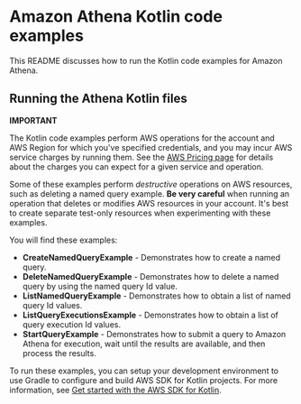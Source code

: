 # Amazon Athena Kotlin code examples

This README discusses how to run the Kotlin code examples for Amazon Athena.

## Running the Athena Kotlin files

**IMPORTANT**

The Kotlin code examples perform AWS operations for the account and AWS Region for which you've specified credentials, and you may incur AWS service charges by running them. See the [AWS Pricing page](https://aws.amazon.com/pricing/) for details about the charges you can expect for a given service and operation.

Some of these examples perform *destructive* operations on AWS resources, such as deleting a named query example. **Be very careful** when running an operation that deletes or modifies AWS resources in your account. It's best to create separate test-only resources when experimenting with these examples.

You will find these examples: 

- **CreateNamedQueryExample** - Demonstrates how to create a named query.
- **DeleteNamedQueryExample** - Demonstrates how to delete a named query by using the named query Id value.
- **ListNamedQueryExample** - Demonstrates how to obtain a list of named query Id values.
- **ListQueryExecutionsExample** - Demonstrates how to obtain a list of query execution Id values.
- **StartQueryExample** - Demonstrates how to submit a query to Amazon Athena for execution, wait until the results are available, and then process the results.

To run these examples, you can setup your development environment to use Gradle to configure and build AWS SDK for Kotlin projects. For more information, 
see [Get started with the AWS SDK for Kotlin](https://docs.aws.amazon.com/sdk-for-kotlin/latest/developer-guide/setup.html). 


